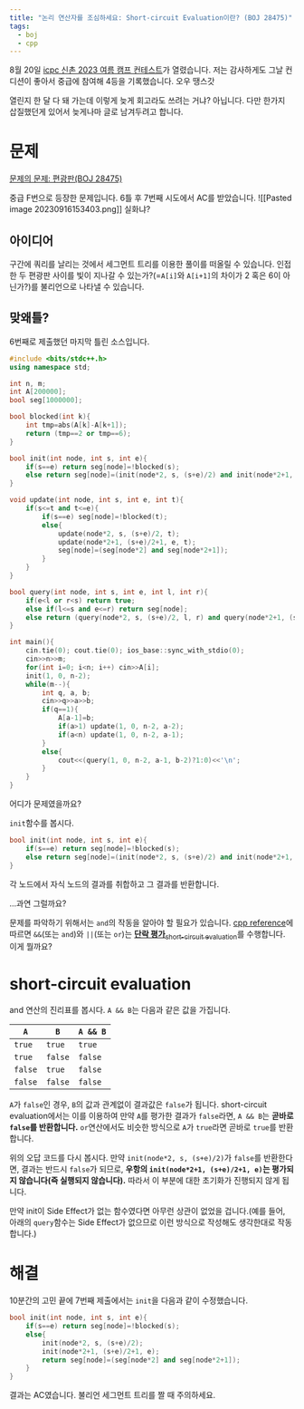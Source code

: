```yaml
---
title: "논리 연산자를 조심하세요: Short-circuit Evaluation이란? (BOJ 28475)"
tags:
  - boj
  - cpp
---
```

8월 20일 [icpc 신촌 2023 여름 캠프 컨테스트](https://www.instagram.com/p/CwytRGnvzW_)가 열렸습니다. 저는 감사하게도 그날 컨디션이 좋아서 중급에 참여해 4등을 기록했습니다. 오우 땡스갓

열린지 한 달 다 돼 가는데 이렇게 늦게 회고라도 쓰려는 거냐? 아닙니다. 다만 한가지 삽질했던게 있어서 늦게나마 글로 남겨두려고 합니다. 
# 문제
[문제의 문제: 편광판(BOJ 28475)](https://boj.kr/28475)

중급 F번으로 등장한 문제입니다. 6틀 후 7번째 시도에서 AC를 받았습니다.
![[Pasted image 20230916153403.png]]
실화냐?

## 아이디어
구간에 쿼리를 날리는 것에서 세그먼트 트리를 이용한 풀이를 떠올릴 수 있습니다. 인접한 두 편광판 사이를 빛이 지나갈 수 있는가?(=`A[i]`와 `A[i+1]`의 차이가 2 혹은 6이 아닌가?)를 불리언으로 나타낼 수 있습니다.

## 맞왜틀?
6번째로 제출했던 마지막 틀린 소스입니다.
```cpp
#include <bits/stdc++.h>
using namespace std;

int n, m;
int A[200000];
bool seg[1000000];

bool blocked(int k){
    int tmp=abs(A[k]-A[k+1]);
    return (tmp==2 or tmp==6);
}

bool init(int node, int s, int e){
    if(s==e) return seg[node]=!blocked(s);
    else return seg[node]=(init(node*2, s, (s+e)/2) and init(node*2+1, (s+e)/2+1, e));
}

void update(int node, int s, int e, int t){
    if(s<=t and t<=e){
        if(s==e) seg[node]=!blocked(t);
        else{
            update(node*2, s, (s+e)/2, t);
            update(node*2+1, (s+e)/2+1, e, t);
            seg[node]=(seg[node*2] and seg[node*2+1]);
        }
    }
}

bool query(int node, int s, int e, int l, int r){
    if(e<l or r<s) return true;
    else if(l<=s and e<=r) return seg[node];
    else return (query(node*2, s, (s+e)/2, l, r) and query(node*2+1, (s+e)/2+1, e, l, r));
}

int main(){
    cin.tie(0); cout.tie(0); ios_base::sync_with_stdio(0);
    cin>>n>>m;
    for(int i=0; i<n; i++) cin>>A[i];
    init(1, 0, n-2);
    while(m--){
        int q, a, b;
        cin>>q>>a>>b;
        if(q==1){
            A[a-1]=b;
            if(a>1) update(1, 0, n-2, a-2);
            if(a<n) update(1, 0, n-2, a-1);
        }
        else{
            cout<<(query(1, 0, n-2, a-1, b-2)?1:0)<<'\n';
        }
    }
}
```
어디가 문제였을까요?

`init`함수를 봅시다.
```cpp
bool init(int node, int s, int e){
    if(s==e) return seg[node]=!blocked(s);
    else return seg[node]=(init(node*2, s, (s+e)/2) and init(node*2+1, (s+e)/2+1, e));
}
```
각 노드에서 자식 노드의 결과를 취합하고 그 결과를 반환합니다.

...과연 그럴까요?

문제를 파악하기 위해서는 `and`의 작동을 알아야 할 필요가 있습니다. [cpp reference](https://en.cppreference.com/w/cpp/language/operator_logical)에 따르면 `&&`(또는 `and`)와 `||`(또는 `or`)는 [**단락 평가**<sub>short-circuit evaluation</sub>](https://en.wikipedia.org/wiki/Short-circuit_evaluation)를 수행합니다. 이게 뭘까요?

# short-circuit evaluation
and 연산의 진리표를 봅시다. `A && B`는 다음과 같은 값을 가집니다.

| `A` | `B` | `A && B` |
| --- | --- | --- |
| `true` | `true` | `true` |
| `true` | `false` | `false` |
| `false` | `true` | `false` |
| `false` | `false` | `false` |

`A`가 `false`인 경우, `B`의 값과 관계없이 결과값은 `false`가 됩니다. short-circuit evaluation에서는 이를 이용하여 만약 `A`를 평가한 결과가 `false`라면, `A && B`는 **곧바로 `false`를 반환합니다.** `or`연산에서도 비슷한 방식으로 `A`가 `true`라면 곧바로 `true`를 반환합니다.

위의 오답 코드를 다시 봅시다. 만약 `init(node*2, s, (s+e)/2)`가 `false`를 반환한다면, 결과는 반드시 `false`가 되므로, **우항의 `init(node*2+1, (s+e)/2+1, e)`는 평가되지 않습니다(즉 실행되지 않습니다).** 따라서 이 부분에 대한 초기화가 진행되지 않게 됩니다.

만약 init이 Side Effect가 없는 함수였다면 아무런 상관이 없었을 겁니다.(예를 들어, 아래의 `query`함수는 Side Effect가 없으므로 이런 방식으로 작성해도 생각한대로 작동합니다.)

# 해결
10분간의 고민 끝에 7번째 제출에서는 `init`을 다음과 같이 수정했습니다.
```cpp
bool init(int node, int s, int e){
    if(s==e) return seg[node]=!blocked(s);
    else{
        init(node*2, s, (s+e)/2);
        init(node*2+1, (s+e)/2+1, e);
        return seg[node]=(seg[node*2] and seg[node*2+1]);
    }
}
```
결과는 AC였습니다. 불리언 세그먼트 트리를 짤 때 주의하세요.